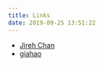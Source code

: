 ```yaml
---
title: Links
date: 2019-09-25 13:51:22
---
```




+ [Jireh Chan](http://jirehchan.github.io)
+ [giahao](http://githaowjx.top)


